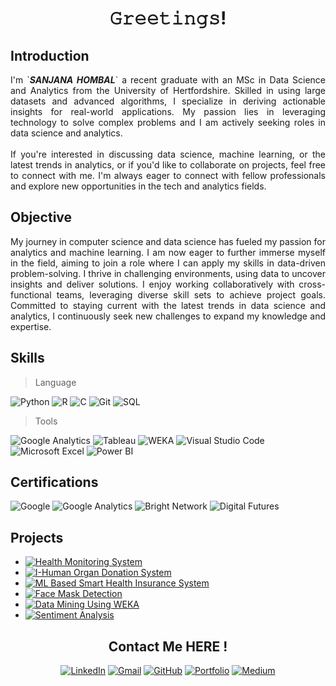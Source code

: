 <h1 align="center">𝙶𝚛𝚎𝚎𝚝𝚒𝚗𝚐𝚜! </h1>


## Introduction

<div align="justify">
I'm `<i><b>SANJANA HOMBAL</b></i>` a recent graduate with an MSc in Data Science and Analytics from the University of Hertfordshire. Skilled in using large datasets and advanced algorithms, I specialize in deriving actionable insights for real-world applications. My passion lies in leveraging technology to solve complex problems and I am actively seeking roles in data science and analytics.
</br>
</br>
If you're interested in discussing data science, machine learning, or the latest trends in analytics, or if you'd like to collaborate on projects, feel free to connect with me. I'm always eager to connect with fellow professionals and explore new opportunities in the tech and analytics fields.
</div>

## Objective

<div align="justify">
My journey in computer science and data science has fueled my passion for analytics and machine learning. I am now eager to further immerse myself in the field, aiming to join a role where I can apply my skills in data-driven problem-solving. I thrive in challenging environments, using data to uncover insights and deliver solutions. I enjoy working collaboratively with cross-functional teams, leveraging diverse skill sets to achieve project goals. Committed to staying current with the latest trends in data science and analytics, I continuously seek new challenges to expand my knowledge and expertise.
</div>

## Skills

> Language

![Python](https://img.shields.io/badge/-Python-000000?style=for-the-badge&logo=Python&logoColor=3776AB)
![R](https://img.shields.io/badge/-R-000000?style=for-the-badge&logo=R&logoColor=276DC3)
![C](https://img.shields.io/badge/-C-000000?style=for-the-badge&logo=C&logoColor=A8B9CC)
![Git](https://img.shields.io/badge/-Git-000000?style=for-the-badge&logo=Git&logoColor=F05032)
![SQL](https://img.shields.io/badge/-SQL-000000?style=for-the-badge&logo=MySQL&logoColor=4479A1)


> Tools

![Google Analytics](https://img.shields.io/badge/-Google%20Analytics-000000?style=for-the-badge&logo=Google%20Analytics&logoColor=F57C00)
![Tableau](https://img.shields.io/badge/-Tableau-000000?style=for-the-badge&logo=Tableau&logoColor=E97627)
![WEKA](https://img.shields.io/badge/-WEKA-000000?style=for-the-badge&logoColor=FF0000)
![Visual Studio Code](https://img.shields.io/badge/-Visual%20Studio%20Code-000000?style=for-the-badge&logo=Visual%20Studio%20Code&logoColor=007ACC)
![Microsoft Excel](https://img.shields.io/badge/-Microsoft%20Excel-000000?style=for-the-badge&logo=Microsoft%20Excel&logoColor=217346)
![Power BI](https://img.shields.io/badge/-Power%20BI-000000?style=for-the-badge&logo=Power%20BI&logoColor=F2C811)


## Certifications

![Google](https://img.shields.io/badge/-Applied%20Data%20Science%20with%20Python%20by%20Google-000000?style=for-the-badge&logo=Google&logoColor=4285F4)
![Google Analytics](https://img.shields.io/badge/-Google%20Analytics%20Certification-000000?style=for-the-badge&logo=Google%20Analytics&logoColor=F57C00)
![Bright Network](https://img.shields.io/badge/-Couch%20to%20Coder%20by%20Bright%20Network-000000?style=for-the-badge&logo=Python&logoColor=3776AB)
![Digital Futures](https://img.shields.io/badge/-Digital%20Futures%20A%2FB%20Testing-000000?style=for-the-badge&logo=AB%20Testing&logoColor=FF6347)


## Projects

- [![Health Monitoring System](https://img.shields.io/badge/-Health%20Monitoring%20System%20using%20IoT-000000?style=for-the-badge&logo=Internet%20of%20Things&logoColor=00CED1)](https://your_project_link_here.com)
- [![I-Human Organ Donation System](https://img.shields.io/badge/-I--Human%20Organ%20Donation%20System-000000?style=for-the-badge&logo=Organ%20Donation&logoColor=FF4500)](https://your_project_link_here.com)
- [![ML Based Smart Health Insurance System](https://img.shields.io/badge/-ML%20Based%20Smart%20Health%20Insurance%20System-000000?style=for-the-badge&logo=Machine%20Learning&logoColor=FF6347)](https://your_project_link_here.com)
- [![Face Mask Detection](https://img.shields.io/badge/-Face%20Mask%20Detection-000000?style=for-the-badge&logo=Face%20Recognition&logoColor=1E90FF)](https://your_project_link_here.com)
- [![Data Mining Using WEKA](https://img.shields.io/badge/-Data%20Mining%20Using%20WEKA-000000?style=for-the-badge&logo=Data%20Mining&logoColor=FFD700)](https://your_project_link_here.com)
- [![Sentiment Analysis](https://img.shields.io/badge/-Dissertation%3A%20Sentiment%20Analysis%20Techniques-000000?style=for-the-badge&logo=Sentiment%20Analysis&logoColor=FF4500)](https://github.com/sanjanahombal/Study-on-Sentiment-Analysis)


<div align="center">

## Contact Me HERE !

[![LinkedIn](https://img.shields.io/badge/-Sanjana%20H-000?style=for-the-badge&logo=linkedin&logoColor=0072b1)](https://www.linkedin.com/in/sanjanahombal/)
[![Gmail](https://img.shields.io/badge/-Sanjana%20H-000?style=for-the-badge&logo=gmail&logoColor=D14836)](mailto:sanjanahombal3@gmail.com)
[![GitHub](https://img.shields.io/badge/-Sanjana%20H-000?style=for-the-badge&logo=github&logoColor=white)](https://github.com/sanjanahombal)
[![Portfolio](https://img.shields.io/badge/-Portfolio-000?style=for-the-badge&logo=react&logoColor=4CAF50)](https://kenni001.github.io/Terminal_Portfolio/)
[![Medium](https://img.shields.io/badge/-Medium-000?style=for-the-badge&logo=medium&logoColor=white)](https://medium.com/@yourusername)

</div>

